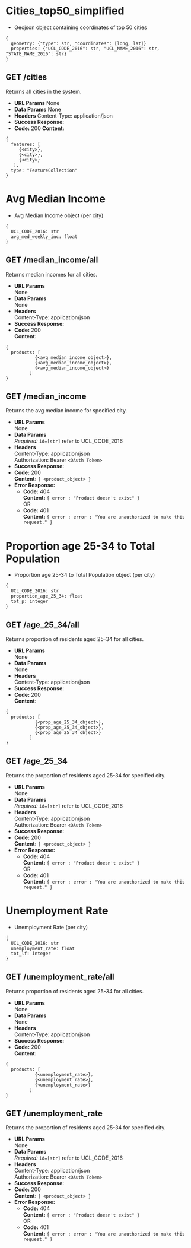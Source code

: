 # Cities_top50_simplified
* Geojson object containing coordinates of top 50 cities
```
{
  geometry: {"type": str, "coordinates": [long, lat]}
  properties: {"UCL_CODE_2016": str, "UCL_NAME_2016": str, "STATE_NAME_2016": str}
}
```
**GET /cities**
----
  Returns all cities in the system.
* **URL Params**
  None
* **Data Params**
  None
* **Headers**
  Content-Type: application/json
* **Success Response:**
* **Code:** 200
  **Content:**
```
{
  features: [
     {<city>},
     {<city>},
     {<city>}
   ],
  type: "FeatureCollection"
}
```

# Avg Median Income
* Avg Median Income object (per city)
```
{
  UCL_CODE_2016: str
  avg_med_weekly_inc: float
}
```
**GET /median_income/all**
----
  Returns median incomes for all cities.
* **URL Params**  
  None
* **Data Params**  
  None
* **Headers**  
  Content-Type: application/json  
* **Success Response:** 
* **Code:** 200  
  **Content:**  
```
{
  products: [
           {<avg_median_income_object>},
           {<avg_median_income_object>},
           {<avg_median_income_object>}
         ]
}
``` 

**GET /median_income**
----
  Returns the avg median income for specified city.
* **URL Params**  
  None
* **Data Params**  
  *Required:* `id=[str]` refer to UCL_CODE_2016
* **Headers**  
  Content-Type: application/json  
  Authorization: Bearer `<OAuth Token>`
* **Success Response:**  
* **Code:** 200  
  **Content:**  `{ <product_object> }` 
* **Error Response:**  
  * **Code:** 404  
  **Content:** `{ error : "Product doesn't exist" }`  
  OR  
  * **Code:** 401  
  **Content:** `{ error : error : "You are unauthorized to make this request." }`

# Proportion age 25-34 to Total Population
* Proportion age 25-34 to Total Population object (per city)
```
{
  UCL_CODE_2016: str
  proportion_age_25_34: float
  tot_p: integer
}
```
**GET /age_25_34/all**
----
  Returns proportion of residents aged 25-34 for all cities.
* **URL Params**  
  None
* **Data Params**  
  None
* **Headers**  
  Content-Type: application/json  
* **Success Response:** 
* **Code:** 200  
  **Content:**  
```
{
  products: [
           {<prop_age_25_34_object>},
           {<prop_age_25_34_object>},
           {<prop_age_25_34_object>}
         ]
}
``` 

**GET /age_25_34**
----
  Returns the proportion of residents aged 25-34 for specified city.
* **URL Params**  
  None
* **Data Params**  
  *Required:* `id=[str]` refer to UCL_CODE_2016
* **Headers**  
  Content-Type: application/json  
  Authorization: Bearer `<OAuth Token>`
* **Success Response:**  
* **Code:** 200  
  **Content:**  `{ <product_object> }` 
* **Error Response:**  
  * **Code:** 404  
  **Content:** `{ error : "Product doesn't exist" }`  
  OR  
  * **Code:** 401  
  **Content:** `{ error : error : "You are unauthorized to make this request." }`

# Unemployment Rate
* Unemployment Rate (per city)
```
{
  UCL_CODE_2016: str
  unemployment_rate: float
  tot_lf: integer
}
```
**GET /unemployment_rate/all**
----
  Returns proportion of residents aged 25-34 for all cities.
* **URL Params**  
  None
* **Data Params**  
  None
* **Headers**  
  Content-Type: application/json  
* **Success Response:** 
* **Code:** 200  
  **Content:**  
```
{
  products: [
           {<unemployment_rate>},
           {<unemployment_rate>},
           {<unemployment_rate>}
         ]
}
``` 

**GET /unemployment_rate**
----
  Returns the proportion of residents aged 25-34 for specified city.
* **URL Params**  
  None
* **Data Params**  
  *Required:* `id=[str]` refer to UCL_CODE_2016
* **Headers**  
  Content-Type: application/json  
  Authorization: Bearer `<OAuth Token>`
* **Success Response:**  
* **Code:** 200  
  **Content:**  `{ <product_object> }` 
* **Error Response:**  
  * **Code:** 404  
  **Content:** `{ error : "Product doesn't exist" }`  
  OR  
  * **Code:** 401  
  **Content:** `{ error : error : "You are unauthorized to make this request." }`
